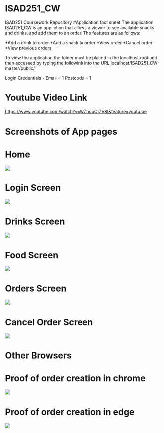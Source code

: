 # ISAD251_CW
ISAD251 Coursework Repository
#Application fact sheet
The application ISAD251_CW is an appliction that allows a viewer to see available snacks and drinks, and add them to an order.
The features are as follows:

*Add a drink to order
*Add a snack to order
*View order
*Cancel order
*View previous orders

To view the application the folder must be placed in the localhost root and then accessed by typing the followinb into the URL
localhost/ISAD251_CW-master/public/

Login Credentials - Email = 1    Postcode = 1

# Youtube Video Link
https://www.youtube.com/watch?v=WZhouOIZV8I&feature=youtu.be

# Screenshots of App pages
# Home
![](ISAD251_CW/Z_Screenshots/homeScreen.PNG)
# Login Screen
![](ISAD251_CW/Z_Screenshots/homeScreen.PNG)
# Drinks Screen
![](ISAD251_CW/Z_Screenshots/drinksScreen.PNG)
# Food Screen
![](ISAD251_CW/Z_Screenshots/foodScreen.PNG)
# Orders Screen
![](ISAD251_CW/Z_Screenshots/ordersScreen.PNG)
# Cancel Order Screen
![](ISAD251_CW/Z_Screenshots/cancelScreen.PNG)

# Other Browsers
# Proof of order creation in chrome
![](ISAD251_CW/Z_Screenshots/chromeTest.PNG)

# Proof of order creation in edge
![](ISAD251_CW/Z_Screenshots/edgeTest.PNG)

